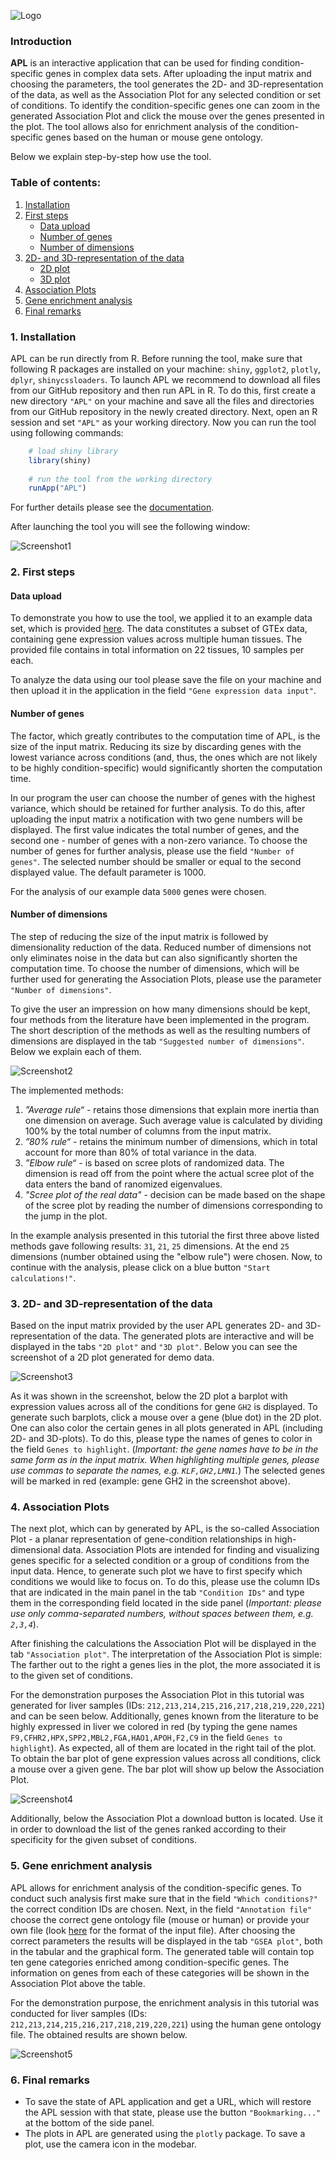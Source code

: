 ![Logo](https://github.com/elagralinska/APL/blob/master/img_folder/APL_logo.png)


### Introduction

**APL** is an interactive application that can be used for finding condition-specific genes in complex data sets. After uploading the input matrix and choosing the parameters, the tool generates the 2D- and 3D-representation of the data, as well as the Association Plot for any selected condition or set of conditions. To identify the condition-specific genes one can zoom in the generated Association Plot and click the mouse over the genes presented in the plot. The tool allows also for enrichment analysis of the condition-specific genes based on the human or mouse gene ontology. 

Below we explain step-by-step how use the tool.

### Table of contents:


  1.  [Installation](#settingup)
  2.  [First steps](#settingup)
      + [Data upload](#sub-heading)
      + [Number of genes](#sub-heading)
      + [Number of dimensions](#sub-heading)
  3.  [2D- and 3D-representation of the data](#settingup)
      + [2D plot](#sub-heading)
      + [3D plot](#sub-heading)
  4.  [Association Plots](#settingup)
  5.  [Gene enrichment analysis](#settingup)
  6.  [Final remarks](#settingup)




### 1.  Installation

APL can be run directly from R. Before running the tool, make sure that following R packages are installed on your machine: `shiny`, `ggplot2`, `plotly`, `dplyr`, `shinycssloaders`. To launch APL we recommend to download all files from our GitHub repository and then run APL in R. To do this, first create a new directory `"APL"` on your machine and save all the files and directories from our GitHub repository in the newly created directory. Next, open an R session and set `"APL"` as your working directory. Now you can run the tool using following commands:
   
  ```R
      # load shiny library
      library(shiny)
      
      # run the tool from the working directory
      runApp("APL")
  ```
  
For further details please see the [documentation](https://github.com/elagralinska/associationplots/blob/master/README.md).

After launching the tool you will see the following window:

![Screenshot1](screenshots/Screenshot_1.png)

### 2.  First steps

#### Data upload
To demonstrate you how to use the tool, we applied it to an example data set, which is provided [here](https://github.com/elagralinska/APL/blob/master/TUTORIAL/input_matrix_DEMO.txt). The data constitutes a subset of GTEx data, containing gene expression values across multiple human tissues. The provided file contains in total information on 22 tissues, 10 samples per each. 

To analyze the data using our tool please save the file on your machine and then upload it in the application in the field `"Gene expression data input"`.


#### Number of genes
The factor, which greatly contributes to the computation time of APL, is the size of the input matrix. Reducing its size by discarding genes with the lowest variance across conditions (and, thus, the ones which are not likely to be highly condition-specific) would significantly shorten the computation time. 

In our program the user can choose the number of genes with the highest variance, which should be retained for further analysis. To do this, after uploading the input matrix a notification with two gene numbers will be displayed. The first value indicates the total number of genes, and the second one - number of genes with a non-zero variance. To choose the number of genes for further analysis, please use the field `"Number of genes"`. The selected number should be smaller or equal to the second displayed value. The default parameter is 1000.

For the analysis of our example data `5000` genes were chosen.

#### Number of dimensions
The step of reducing the size of the input matrix is followed by dimensionality reduction of the data. Reduced number of dimensions not only eliminates noise in the data but can also significantly shorten the computation time. To choose the number of dimensions, which will be further used for generating the Association Plots, please use the parameter `"Number of dimensions"`.

To give the user an impression on how many dimensions should be kept, four methods from the literature have been implemented in the program. The short description of the methods as well as the resulting numbers of dimensions are displayed in the tab `"Suggested number of dimensions"`. Below we explain each of them.

![Screenshot2](screenshots/Screenshot_2.png)



The implemented methods:
1.  *”Average rule“* - retains those dimensions that explain more inertia than one dimension on average. Such average value is calculated by dividing 100% by the total number of columns from the input matrix.
2.  *”80% rule“* - retains the minimum number of dimensions, which in total account for more than 80% of total variance in the data.
3.  *”Elbow rule“* - is based on scree plots of randomized data. The dimension is read off from the point where the actual
scree plot of the data enters the band of ranomized eigenvalues.
4.  *"Scree plot of the real data"* - decision can be made based on the shape of the scree plot by reading the number of dimensions corresponding to the jump in the plot.


In the example analysis presented in this tutorial the first three above listed methods gave following results: `31`, `21`, `25` dimensions. At the end `25` dimensions (number obtained using the "elbow rule") were chosen.
Now, to continue with the analysis, please click on a blue button `"Start calculations!"`.

### 3.  2D- and 3D-representation of the data
Based on the input matrix provided by the user APL generates 2D- and 3D- representation of the data. The generated plots are interactive and will be displayed in the tabs `"2D plot"` and `"3D plot"`. Below you can see the screenshot of a 2D plot generated for demo data.

![Screenshot3](screenshots/Screenshot_3.png)

As it was shown in the screenshot, below the 2D plot a barplot with expression values across all of the conditions for gene `GH2` is displayed. To generate such barplots, click a mouse over a gene (blue dot) in the 2D plot. 
One can also color the certain genes in all plots generated in APL (including 2D- and 3D-plots). To do this, please type the names of genes to color in the field `Genes to highlight`. (*Important: the gene names have to be in the same form as in the input matrix. When highlighting multiple genes, please use commas to separate the names, e.g. `KLF,GH2,LMN1`.*) The selected genes will be marked in red (example: gene GH2 in the screenshot above). 


### 4.  Association Plots
The next plot, which can by generated by APL, is the so-called Association Plot - a planar representation of gene-condition relationships in high-dimensional data. Association Plots are intended for finding and visualizing genes specific for a selected condition or a group of conditions from the input data. Hence, to generate such plot we have to first specify which conditions we would like to focus on. To do this, please use the column IDs that are indicated in the main panel in the tab `"Condition IDs"` and type them in the corresponding field located in the side panel (*Important: please use only comma-separated numbers, without spaces between them, e.g. `2,3,4`*). 

After finishing the calculations the Association Plot will be displayed in the tab `"Association plot"`. The interpretation of the Association Plot is simple: The farther out to the right a genes lies in the plot, the more associated it is to the given set of conditions. 

For the demonstration purposes the Association Plot in this tutorial was generated for liver samples (IDs: `212,213,214,215,216,217,218,219,220,221`) and can be seen below. Additionally, genes known from the literature to be highly expressed in liver we colored in red (by typing the gene names `F9,CFHR2,HPX,SPP2,MBL2,FGA,HAO1,APOH,F2,C9` in the field `Genes to highlight`). As expected, all of them are located in the right tail of the plot. To obtain the bar plot of gene expression values across all conditions, click a mouse over a given gene. The bar plot will show up below the Association Plot. 


![Screenshot4](screenshots/Screenshot_4.png)

Additionally, below the Association Plot a download button is located. Use it in order to download the list of the genes ranked according to their specificity for the given subset of conditions.

### 5.  Gene enrichment analysis
APL allows for enrichment analysis of the condition-specific genes. To conduct such analysis first make sure that in the field `"Which conditions?"` the correct condition IDs are chosen. Next, in the field `"Annotation file"` choose the correct gene ontology file (mouse or human) or provide your own file (look [here](https://github.com/elagralinska/APL/blob/master/TUTORIAL/annotation_file_FORMAT.txt) for the format of the input file). 
After choosing the correct parameters the results will be displayed in the tab `"GSEA plot"`, both in the tabular and the graphical form. The generated table will contain top ten gene categories enriched among condition-specific genes. The information on genes from each of these categories will be shown in the Association Plot above the table.

For the demonstration purpose, the enrichment analysis in this tutorial was conducted for liver samples (IDs: `212,213,214,215,216,217,218,219,220,221`) using the human gene ontology file. The obtained results are shown below.

![Screenshot5](screenshots/Screenshot_5.png)


### 6.  Final remarks
- To save the state of APL application and get a URL, which will restore the APL session with that state, please use the button `"Bookmarking..."` at the bottom of the side panel.
- The plots in APL are generated using the `plotly` package. To save a plot, use the camera icon in the modebar.


